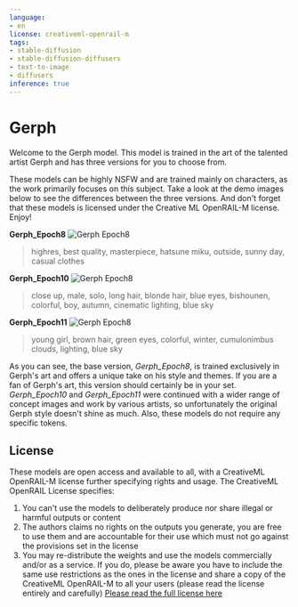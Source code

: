 ```yaml
---
language:
- en
license: creativeml-openrail-m
tags:
- stable-diffusion
- stable-diffusion-diffusers
- text-to-image
- diffusers
inference: true
---
```

# Gerph
Welcome to the Gerph model. This model is trained in the art of the talented artist Gerph and has three versions for you to choose from.

These models can be highly NSFW and are trained mainly on characters, as the work primarily focuses on this subject.
 Take a look at the demo images below to see the differences between the three versions. And don't forget that these models is licensed under the Creative ML OpenRAIL-M license. Enjoy!

**Gerph_Epoch8**
![Gerph Epoch8](preview1.png?raw=true)
> highres, best quality, masterpiece, hatsune miku, outside, sunny day, casual clothes

**Gerph_Epoch10**
![Gerph Epoch8](preview2.png?raw=true)
> close up, male, solo, long hair, blonde hair, blue eyes, bishounen, colorful, boy, autumn, cinematic lighting, blue sky

**Gerph_Epoch11**
![Gerph Epoch8](preview3.png?raw=true)
> young girl, brown hair, green eyes, colorful, winter, cumulonimbus clouds, lighting, blue sky

As you can see, the base version, *Gerph_Epoch8*, is trained exclusively in Gerph's art and offers a unique take on his style and themes. If you are a fan of Gerph's art, this version should certainly be in your set. *Gerph_Epoch10* and *Gerph_Epoch11* were continued with a wider range of concept images and work by various artists, so unfortunately the original Gerph style doesn't shine as much. Also, these models do not require any specific tokens.
## License
These models are open access and available to all, with a CreativeML OpenRAIL-M license further specifying rights and usage. The CreativeML OpenRAIL License specifies: 

1. You can't use the models to deliberately produce nor share illegal or harmful outputs or content 
2. The authors claims no rights on the outputs you generate, you are free to use them and are accountable for their use which must not go against the provisions set in the license
3. You may re-distribute the weights and use the models commercially and/or as a service. If you do, please be aware you have to include the same use restrictions as the ones in the license and share a copy of the CreativeML OpenRAIL-M to all your users (please read the license entirely and carefully)
[Please read the full license here](https://huggingface.co/spaces/CompVis/stable-diffusion-license)